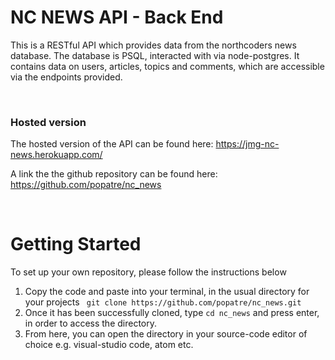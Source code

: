 # <h1> NC NEWS API - Back End </h1>

This is a RESTful API which provides data from the northcoders news database. The database is PSQL, interacted with via node-postgres.
It contains data on users, articles, topics and comments, which are accessible via the endpoints provided.

<br>

<h3> <strong>Hosted version</strong> </h3>

The hosted version of the API can be found here: <https://jmg-nc-news.herokuapp.com/>
<br>

A link the the github repository can be found here: <https://github.com/popatre/nc_news>

<br>

# Getting Started

<p> To set up your own repository, please follow the instructions below </p>

<ol> 
<li> 
Copy the code and paste into your terminal, in the usual directory for your projects
<code> git clone https://github.com/popatre/nc_news.git </code></li>

<li>
Once it has been successfully cloned, type <code>cd nc_news</code> and press enter,  in order to access the directory.

</li>

<li>
From here, you can open the directory in your source-code editor of choice e.g. visual-studio code, atom etc.

</li>

<ol>

